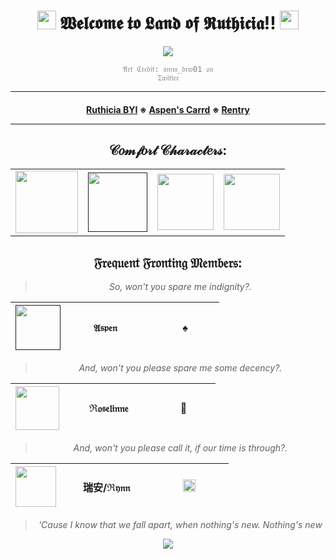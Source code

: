 <div align="center">
  
<h1><img src="https://pixels.crd.co/assets/images/gallery08/76883d7c.gif?v=7212058b" width="30"> 𝖂𝖊𝖑𝖈𝖔𝖒𝖊 𝖙𝖔 𝕷𝖆𝖓𝖉 𝖔𝖋 𝕽𝖚𝖙𝖍𝖎𝖈𝖎𝖆!! <img src="https://pixels.crd.co/assets/images/gallery08/76883d7c.gif?v=7212058b" width="30"></h1>

</div>

<div align="center">

  <a href="https://www.pixiv.net/en/artworks/111426357"><img src="https://i.imgur.com/VGZeZMq.jpeg"></a>

  <code style="color : gray">𝔄𝔯𝔱 ℭ𝔯𝔢𝔡𝔦𝔱: 𝔞𝔫𝔫𝔞_𝔡𝔯𝔴01 𝔬𝔫 𝔗𝔴𝔦𝔱𝔱𝔢𝔯</code> 

***

<h4>
  
<a href="https://ruthiciasys.carrd.co/">Ruthicia BYI</a>
※
<a href="https://vita-et-mortem.carrd.co/">Aspen's Carrd</a>
※
<a href="https://rentry.co/ruthicia">Rentry</a>

***

</h4>

 <h2> 𝒞𝑜𝓂𝒻𝑜𝓇𝓉 𝒞𝒽𝒶𝓇𝒶𝒸𝓉𝑒𝓇𝓈: </h2>

<table border="0" cellpadding="10" cellspacing="5" width="100"><tr>
<td><a href="https://x.com/sundaenui"><img src="https://media.tenor.com/GV6Op7354SgAAAAi/sunday-honkai-star-rail.gif" width="100"> </a></td>
<td><a href=""><img src="https://media.tenor.com/yLNo8ymqYysAAAAi/jing-yuan-honkia-star-rail-jing-yuan.gif" width="95"> </a></td>
<td><a href="https://www.deviantart.com/doosio"> <img src="https://media.giphy.com/media/4GIg6l0sq8ezKSfMes/giphy.gif" width="90"> </a> </td>
<td><a href="https://www.deviantart.com/doosio"><img src="https://media.giphy.com/media/yMLGvrk1VV0ZKdtbg9/source.gif" width="90"> </a></td>
</tr></table>
  
  
 <h2> 𝔉𝔯𝔢𝔮𝔲𝔢𝔫𝔱 𝔉𝔯𝔬𝔫𝔱𝔦𝔫𝔤 𝔐𝔢𝔪𝔟𝔢𝔯𝔰: </h2>

  
  <blockquote><i>So, won't you spare me indignity?.</i></blockquote>


|<a href=""><img src="https://media.tenor.com/cJQjMa91eUsAAAAi/aventurine-honkai-star-rail.gif" width="72"></a>|                𝔄𝔰𝔭𝔢𝔫                  |                   ♠                   |
| :-------------: | :-------------: | :-------------: |

<blockquote><i>And, won't you please spare me some decency?.</i></blockquote>

|<a href="https://ko-fi.com/s/c5339d79b1"><img src="https://media.giphy.com/media/Rrpq9sUXy9d8s1UB9E/giphy.gif" width="70"></a>|            ℜ𝔬𝔰𝔢𝔩𝔦𝔫𝔫𝔢            |                   🌙                  |
| :-------------: | :-------------: | :-------------: |

<blockquote><i>And, won't you please call it, if our time is through?.</i></blockquote>

|<a href="https://www.deviantart.com/doosio"><img src="https://images-wixmp-ed30a86b8c4ca887773594c2.wixmp.com/f/e15a9051-e20c-467a-8375-90dee1a91fc4/dgsavby-41e5e0d1-2f95-45f7-bef2-72c3f011731a.gif?token=eyJ0eXAiOiJKV1QiLCJhbGciOiJIUzI1NiJ9.eyJzdWIiOiJ1cm46YXBwOjdlMGQxODg5ODIyNjQzNzNhNWYwZDQxNWVhMGQyNmUwIiwiaXNzIjoidXJuOmFwcDo3ZTBkMTg4OTgyMjY0MzczYTVmMGQ0MTVlYTBkMjZlMCIsIm9iaiI6W1t7InBhdGgiOiJcL2ZcL2UxNWE5MDUxLWUyMGMtNDY3YS04Mzc1LTkwZGVlMWE5MWZjNFwvZGdzYXZieS00MWU1ZTBkMS0yZjk1LTQ1ZjctYmVmMi03MmMzZjAxMTczMWEuZ2lmIn1dXSwiYXVkIjpbInVybjpzZXJ2aWNlOmZpbGUuZG93bmxvYWQiXX0.09E7zI-hdWFCHL3Aar2i043-Ic9iuvdkc8tnndvRWFg" width="65"></a>|             瑞安/ℜ𝔶𝔫𝔫             |             <a><img src="https://i.imgur.com/qQfzOPD.png" width="20"></a>               |
| :-------------: | :-------------: | :-------------: |

<blockquote><i>'Cause I know that we fall apart, when nothing's new. Nothing's new</i></blockquote>




<p align="center"> <img src="https://komarev.com/ghpvc/?username=ruthiciasys&color=gray">
</p>
</div>
<!---

Ruthiciasys/Ruthiciasys is a ✨ special ✨ repository because its `README.md` (this file) appears on your GitHub profile.
You can click the Preview link to take a look at your changes.
--->
